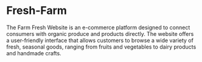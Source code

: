 # Fresh-Farm
The Farm Fresh Website is an e-commerce platform designed to connect consumers with organic produce and products directly. The website offers a user-friendly interface that allows customers to browse a wide variety of fresh, seasonal goods, ranging from fruits and vegetables to dairy products and handmade crafts.
